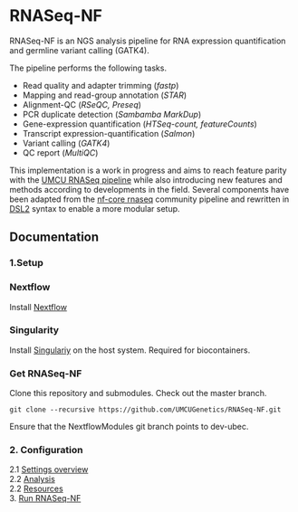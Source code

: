 # RNASeq-NF

RNASeq-NF is an NGS analysis pipeline for RNA expression quantification and germline variant calling (GATK4).

The pipeline performs the following tasks.

* Read quality and adapter trimming (*fastp*)
* Mapping and read-group annotation (*STAR*)
* Alignment-QC (*RSeQC, Preseq*)
* PCR duplicate detection (*Sambamba MarkDup*)
* Gene-expression quantification (*HTSeq-count, featureCounts*)
* Transcript expression-quantification (*Salmon*)
* Variant calling (*GATK4*)
* QC report (*MultiQC*)

This implementation is a work in progress and aims to reach feature parity with the [UMCU RNASeq pipeline](https://github.com/UMCUGenetics/RNASeq) while also introducing new features and methods according to developments in the field. Several components have been adapted from the [nf-core rnaseq](https://github.com/nf-core/rnaseq) community pipeline and rewritten in [DSL2](https://www.nextflow.io/docs/edge/dsl2.html) syntax to enable a more modular setup.

## Documentation

### 1.Setup
### Nextflow
Install [Nextflow](https://www.nextflow.io/)

### Singularity
Install [Singulariy](https://sylabs.io/guides/3.5/admin-guide/) on the host system. Required for biocontainers.

### Get RNASeq-NF

Clone this repository and submodules. Check out the master branch.

```
git clone --recursive https://github.com/UMCUGenetics/RNASeq-NF.git
```

Ensure that the NextflowModules git branch points to dev-ubec.

### 2. Configuration
2.1 [Settings overview](./docs/settings.md) \
2.2 [Analysis](./docs/config.md) \
2.2 [Resources](./docs/reference.md) \
3. [Run RNASeq-NF](./docs/running.md) 









